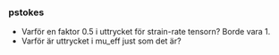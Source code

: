 ### pstokes
* Varför en faktor 0.5 i uttrycket för strain-rate tensorn? Borde vara 1.
* Varför är uttrycket i mu_eff just som det är?
